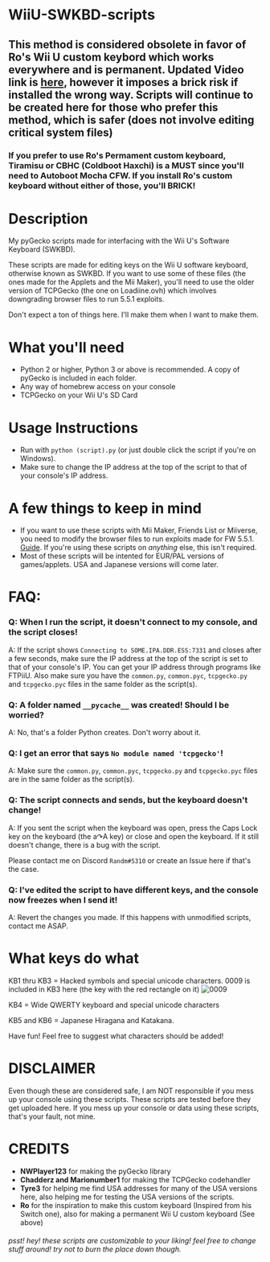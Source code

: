 # WiiU-SWKBD-scripts
## This method is considered obsolete in favor of Ro's Wii U custom keybord which works everywhere and is permanent. Updated Video link is [here](https://www.youtube.com/watch?v=DtZPjN-st8o), however it imposes a brick risk if installed the wrong way. Scripts will continue to be created here for those who prefer this method, which is safer (does not involve editing critical system files)

### If you prefer to use Ro's Permament custom keyboard, Tiramisu or CBHC (Coldboot Haxchi) is a MUST since you'll need to Autoboot Mocha CFW. If you install Ro's custom keyboard without either of those, you'll BRICK!

# Description
My pyGecko scripts made for interfacing with the Wii U's Software Keyboard (SWKBD).

These scripts are made for editing keys on the Wii U software keyboard, otherwise known as SWKBD.
If you want to use some of these files (the ones made for the Applets and the Mii Maker), you'll need to use the older version of TCPGecko (the one on Loadiine.ovh) which involves downgrading browser files to run 5.5.1 exploits.

Don't expect a ton of things here. I'll make them when I want to make them.

# What you'll need
- Python 2 or higher, Python 3 or above is recommended. A copy of pyGecko is included in each folder. 
- Any way of homebrew access on your console
- TCPGecko on your Wii U's SD Card

# Usage Instructions
- Run with `python (script).py` (or just double click the script if you're on Windows). 
- Make sure to change the IP address at the top of the script to that of your console's IP address.

# A few things to keep in mind
- If you want to use these scripts with Mii Maker, Friends List or Miiverse, you need to modify the browser files to run exploits made for FW 5.5.1. [Guide](https://gbatemp.net/threads/5-5-2-browser-with-5-5-1-vulnerability-cfw-required.480468/). If you're using these scripts on *anything* else, this isn't required.
- Most of these scripts will be intented for EUR/PAL versions of games/applets. USA and Japanese versions will come later.





# FAQ:

### Q: When I run the script, it doesn't connect to my console, and the script closes!

A: If the script shows `Connecting to SOME.IPA.DDR.ESS:7331` and closes after a few seconds, make sure the IP address at the top of the script is set to that of your console's IP. You can get your IP address through programs like FTPiiU. Also make sure you have the `common.py`, `common.pyc`, `tcpgecko.py` and `tcpgecko.pyc` files in the same folder as the script(s).

### Q: A folder named `__pycache__` was created! Should I be worried?

A: No, that's a folder Python creates. Don't worry about it.

### Q: I get an error that says `No module named 'tcpgecko'`!

A: Make sure the `common.py`, `common.pyc`, `tcpgecko.py` and `tcpgecko.pyc` files are in the same folder as the script(s).

### Q: The script connects and sends, but the keyboard doesn't change!

A: If you sent the script when the keyboard was open, press the Caps Lock key on the keyboard (the a↷A key) or close and open the keyboard. If it still doesn't change, there is a bug with the script. 

Please contact me on Discord `Randm#5310` or create an Issue here if that's the case.

### Q: I've edited the script to have different keys, and the console now freezes when I send it!

A: Revert the changes you made. If this happens with unmodified scripts, contact me ASAP.

# What keys do what

KB1 thru KB3 = Hacked symbols and special unicode characters. 0009 is included in KB3 here (the key with the red rectangle on it) ![0009](https://user-images.githubusercontent.com/54253840/152971588-25d92cfc-56fe-4942-98c2-2c874b365f1c.png)

KB4 = Wide QWERTY keyboard and special unicode characters

KB5 and KB6 = Japanese Hiragana and Katakana.

Have fun! Feel free to suggest what characters should be added!

# DISCLAIMER
Even though these are considered safe, I am NOT responsible if you mess up your console using these scripts. These scripts are tested before they get uploaded here.
If you mess up your console or data using these scripts, that's your fault, not mine.

# CREDITS
- **NWPlayer123** for making the pyGecko library
- **Chadderz and Marionumber1** for making the TCPGecko codehandler
- **Tyre3** for helping me find USA addresses for many of the USA versions here, also helping me for testing the USA versions of the scripts.
- **Ro** for the inspiration to make this custom keyboard (Inspired from his Switch one), also for making a permanent Wii U custom keyboard (See above)
###### psst! hey! these scripts are customizable to your liking! feel free to change stuff around! try not to burn the place down though.
